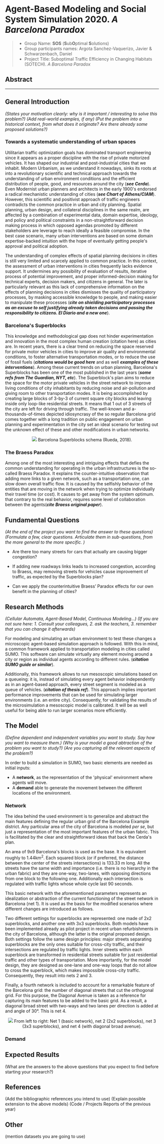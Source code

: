 # Agent-Based Modeling and Social System Simulation 2020. *A Barcelona Paradox*

> * Group Name: **SOS** (**S**ub**O**ptimal **S**olutions)
> * Group participants names: Argota Sanchez-Vaquerizo, Javier & Schwarzenbach, Daniel 
> * Project Title: Suboptimal Traffic Efficiency in Changing Habitats (SOTECH). *A Barcelona Paradox*

## Abstract
----------

## General Introduction

*(States your motivation clearly: why is it important / interesting to solve this problem?)
(Add real-world examples, if any)
(Put the problem into a historical context, from what does it originate? Are there already some proposed solutions?)*

### Towards a systematic understanding of urban spaces
Utilitarian traffic optimization goals has dominated transport engineering since it appears as a proper discipline with the rise of private motorized vehicles. It has shaped our industrial and post-industrial cities that we inhabit. Modern Urbanism, as we understand it nowadays, sinks its roots at into a revolutionary scientific and technical approach towards the understanding of urban environment conditions and the efficient distribution of people, good, and resources around the city (***see Cerda***). Even Modernist urban planners and architects in the early 1900's endorsed a radical mechanistic understanding of cities (***see Chart of Athens/CIAM***). However, this scientific and positivist approach of traffic engineers contradicts the common practice in urban and city planning. Spatial planning, urban design, and collateral disciplines in the same realm, are affected by a combination of experimental data, domain expertise, ideology, and policy and political constraints in a non-straightforward decision making process in which opposed agendas promoted by different stakeholders are leverage to reach ideally a feasible compromise. In the best case scenario, many urban interventions are based on some domain expertise-backed intuition with the hope of eventually getting people's approval and political adoption.

The understanding of complex effects of spatial planning decisions in cities is still very limited and scarcely applied to common practice. In this context, the assessment of urban interventions in cities frequently lacks evidence support. It undermines any possibility of evaluation of results, iterative process of potential improvement, and proper informed-decision making for technical experts, decision makers, and citizens in general. The later is particularly relevant as this lack of comprehensive information on the effects of planning decisions in cities dismisses the quality of participatory processes, by masking accessible knowledge to people, and making easier to manipulate these processes (***cite on shielding participatory processes as an excuse to self justifying already taken decisions and passing the responsibility to citizens. El Diario and a new one***).

### Barcelona's Superblocks
This knowledge and methodological gap does not hinder experimentation and innovation in the most complex human creation (citation here) as cities are. In recent years, there is a clear trend on reducing the space reserved for private motor vehicles in cities to improve air quality and environmental conditions, to foster alternative transportation modes, or to reduce the use of fossil fuels (***citations would be good here*** and as well ***examples of these interventions***). Among these current trends on urban planning, Barcelona's Superblocks has been one of the most published in the last years (***some refs from The Guardian, NYT, etc***). The Superblock's plan aims to reduce the space for the motor private vehicles in the street network to improve living conditions of city inhabitants by reducing noise and air-pollution and giving room to other transportation modes. It is being accomplished by creating large blocks of 3-by-3 of current square city blocks and leaving inside only loop-like residential streets. It means that 1 out of 3 streets of the city are left for driving through traffic. The well-known and a-thousands-of-times depicted idiosyncrasy of the so regular Barcelona grid comes together with a long tradition on public engagement on urban planning and experimentation in the city set an ideal scenario for testing out the unknown effect of these and other modifications in urban networks.

<div align="center">
	<img src="other/bcn_superblocks_rueda_2018.png" />
	<span class="caption">Barcelona Superblocks schema (Rueda, 2018).</span>
</div>

### The Braess Paradox
Among one of the most interesting and intriguing effects that defies the common understanding for operating in the urban infrastructures is the so-called Braess Paradox. It explains the counter-intuitive observation that adding more links to a given network, such as a transportation one, can slow down overall traffic flow. It is caused by the selfishly behavior of the entities that are moving in the network when trying to optimize individually their travel time (or cost). It causes to get away from the system optimum. that contrary to the real behavior, requires some level of collaboration between the agents(***cite Braess original paper***).

## Fundamental Questions

*(At the end of the project you want to find the answer to these questions)
(Formulate a few, clear questions. Articulate them in sub-questions, from the more general to the more specific. )*

* Are there too many streets for cars that actually are causing bigger congestion?

* If adding new roadways links leads to increased congestion, according to Braess, may removing streets for vehicles cause improvement of traffic, as expected by the Superblocks plan?

* Can we apply the counterintuitive Braess’ Paradox effects for our own benefit in the planning of cities?


## Research Methods

*(Cellular Automata, Agent-Based Model, Continuous Modeling...) (If you are not sure here: 1. Consult your colleagues, 2. ask the teachers, 3. remember that you can change it afterwards)*

For modeling and simulating an urban environment to test these changes a microscopic agent-based simulation approach is followed. With this in mind, a common framework applied to transportation modeling in cities called SUMO. This software can simulate virtually any element moving around a city or region as individual agents according to different rules. (***citation SUMO guide or similar***).

Additionally, this framework allows to run mesoscopic simulations based on a queueing: it is, instead of simulating every agent behavior independently as in an agent-based approach, every street segment is modeled as a queue of vehicles. (***citation of thesis ref***). This approach implies important performance improvements that can be used for simulating larger environments (i.e. an entire city). Consequently, for validating the results of the microsimulation a mesoscopic model is calibrated. It will be as well useful for being able to run larger scenarios more efficiently. 

## The Model

*(Define dependent and independent variables you want to study. Say how you want to measure them.) (Why is your model a good abtraction of the problem you want to study?) (Are you capturing all the relevant aspects of the problem?)*

In order to build a simulation in SUMO, two basic elements are needed as initial inputs:
* A **network**, as the representation of the 'physical' environment where agents will move.
* A **demand** able to generate the movement between the different locations of the environment.

### Network

The idea behind the used environment is to generalize and abstract the main features defining the regular urban grid of the Barcelona Eixample district. Any particular area of the city of Barcelona is modeled *per se*, but just a representation of the most important features of the urban fabric. This is facilitated by the clear and straightforward ideas that back the Cerda's plan.

An area of 9x9 Barcelona's blocks is used as the base. It is equivalent roughly to 1.44km<sup>2</sup>. Each squared block (or if preferred, the distance between the center of the streets intersections) is 133.33 m long. All the streets have the same width and importance (i.e. there is no hierarchy in the urban fabric) and they are one-way, two-lanes, with opposing directions from one block to the following one. Additionally each intersection is regulated with traffic lights whose whole cycle last 90 seconds.

This basic network with the aforementioned parameters represents an idealization or abstraction of the current functioning of the street network in Barcelona (net 1). It is used as the basis for the modified scenarios where different changes are introduced as follows.

Two different settings for superblocks are represented: one made of 2x2 superblocks, and another one with 3x3 superblocks. Both models have been implemented already as pilot project in recent urban refurbishments in the city of Barcelona, although the latter is the original proposed design. Both settings follow the same design principles: major streets separating superblocks are the only ones suitable for cross-city traffic, and their intersections are regulated by traffic lights. Inner streets within each superblock are transformed in residential streets suitable for just residential traffic and other types of transportation. More importantly, for the model design, they are designed as one-lane and one-way loops that do not allow to cross the superblock, which makes impossible cross-city traffic. Consequently, they result into nets 2 and 3.

Finally, a fourth network is included to account for a remarkable feature of the Barcelona grid: the number of diagonal streets that cut the orthogonal grid. For this purpose, the Diagonal Avenue is taken as a reference for capturing its main features to be added to the basic grid. As a result, a diagonal broad street with two-ways and two lanes per direction is added at and angle of 30°. This is net 4.

<div align="center">
	<img src="other/bcn_paradox_4nets.png" />
	<span class="caption">From left to right: Net 1 (basic network), net 2 (2x2 superblocks), net 3 (3x3 superblocks), and net 4 (with diagonal broad avenue).</span>
</div>

### Demand


## Expected Results

(What are the answers to the above questions that you expect to find before starting your research?)


## References 

(Add the bibliographic references you intend to use)
(Explain possible extension to the above models)
(Code / Projects Reports of the previous year)



## Other

(mention datasets you are going to use)
